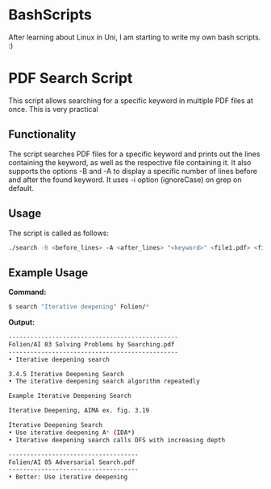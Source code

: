 # BashScripts
After learning about Linux in Uni, I am starting to write my own bash scripts. :)

# PDF Search Script

This script allows searching for a specific keyword in multiple PDF files at once. This is very practical

## Functionality

The script searches PDF files for a specific keyword and prints out the lines containing the keyword, as well as the respective file containing it. It also supports the options -B and -A to display a specific number of lines before and after the found keyword. It uses -i option (ignoreCase) on grep on default.

## Usage

The script is called as follows:

```bash
./search -B <before_lines> -A <after_lines> "<keyword>" <file1.pdf> <file2.pdf> ...
```

## Example Usage

**Command:**

```bash
$ search "Iterative deepening" Folien/*
```

**Output:**
```bash
-----------------------------------------------
Folien/AI 03 Solving Problems by Searching.pdf
-----------------------------------------------
• Iterative deepening search

3.4.5 Iterative Deepening Search
• The iterative deepening search algorithm repeatedly

Example Iterative Deepening Search

Iterative Deepening, AIMA ex. fig. 3.19

Iterative Deepening Search
• Use iterative deepening A* (IDA*)
• Iterative deepening search calls DFS with increasing depth

------------------------------------
Folien/AI 05 Adversarial Search.pdf
------------------------------------
• Better: Use iterative deepening
``` 
